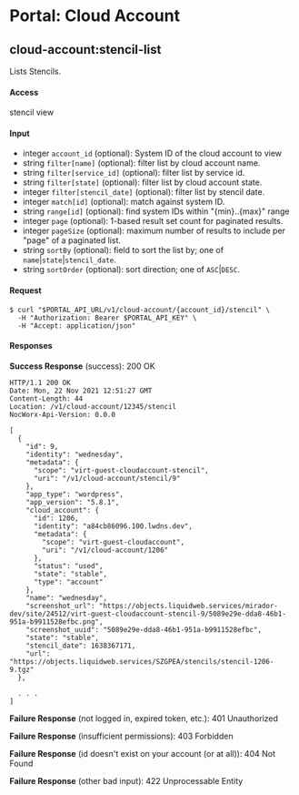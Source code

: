 # Portal: Cloud Account

## cloud-account:stencil-list
Lists Stencils.

#### Access
stencil view

#### Input
- integer `account_id` (optional): System ID of the cloud account to view
- string `filter[name]` (optional): filter list by cloud account name.
- string `filter[service_id]` (optional): filter list by service id.
- string `filter[state]` (optional): filter list by cloud account state.
- integer `filter[stencil_date]` (optional): filter list by stencil date.
- integer `match[id]` (optional): match against system ID.
- string `range[id]` (optional): find system IDs within "{min}..{max}" range
- integer `page` (optional): 1-based result set count for paginated results.
- integer `pageSize` (optional): maximum number of results to include per "page" of a paginated list.
- string `sortBy` (optional): field to sort the list by; one of `name`|`state`|`stencil_date`.
- string `sortOrder` (optional): sort direction; one of `ASC`|`DESC`.

#### Request
```
$ curl "$PORTAL_API_URL/v1/cloud-account/{account_id}/stencil" \
  -H "Authorization: Bearer $PORTAL_API_KEY" \
  -H "Accept: application/json"
```

#### Responses
**Success Response** (success): 200 OK
```
HTTP/1.1 200 OK
Date: Mon, 22 Nov 2021 12:51:27 GMT
Content-Length: 44
Location: /v1/cloud-account/12345/stencil
NocWorx-Api-Version: 0.0.0

[
  {
    "id": 9,
    "identity": "wednesday",
    "metadata": {
      "scope": "virt-guest-cloudaccount-stencil",
      "uri": "/v1/cloud-account/stencil/9"
    },
    "app_type": "wordpress",
    "app_version": "5.8.1",
    "cloud_account": {
      "id": 1206,
      "identity": "a84cb86096.100.lwdns.dev",
      "metadata": {
        "scope": "virt-guest-cloudaccount",
        "uri": "/v1/cloud-account/1206"
      },
      "status": "used",
      "state": "stable",
      "type": "account"
    },
    "name": "wednesday",
    "screenshot_url": "https://objects.liquidweb.services/mirador-dev/site/24512/virt-guest-cloudaccount-stencil-9/5089e29e-dda8-46b1-951a-b9911528efbc.png",
    "screenshot_uuid": "5089e29e-dda8-46b1-951a-b9911528efbc",
    "state": "stable",
    "stencil_date": 1638367171,
    "url": "https://objects.liquidweb.services/SZGPEA/stencils/stencil-1206-9.tgz"
  },
  
  . . .
]
```

**Failure Response** (not logged in, expired token, etc.): 401 Unauthorized

**Failure Response** (insufficient permissions): 403 Forbidden

**Failure Response** (id doesn't exist on your account (or at all)): 404 Not Found

**Failure Response** (other bad input): 422 Unprocessable Entity
